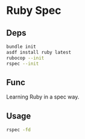 # Ruby Spec

## Deps

```bash
bundle init
asdf install ruby latest
rubocop --init
rspec --init
```

## Func

Learning Ruby in a spec way.

## Usage

```bash
rspec -fd
```
